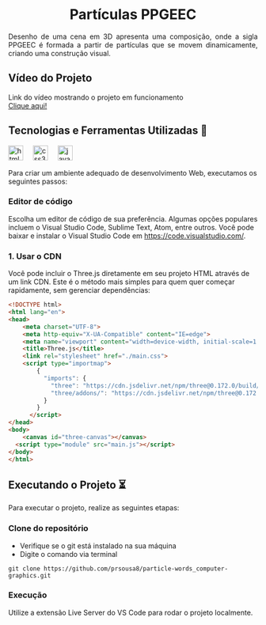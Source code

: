 <h1 align="center">Partículas PPGEEC</h1>

<p align="justify">Desenho de uma cena em 3D apresenta uma composição, onde a sigla PPGEEC é formada a partir de partículas que se movem dinamicamente, criando uma construção visual.</p>

## Vídeo do Projeto

Link do vídeo mostrando o projeto em funcionamento <br>
<a href="" target="_blank"> Clique aqui!</a>

## Tecnologias e Ferramentas Utilizadas 🔧

<div align="left">
  <img src="https://cdn.jsdelivr.net/gh/devicons/devicon/icons/html5/html5-original.svg" height="30" alt="html5 logo"  />
  <img width="12" />
  <img src="https://cdn.jsdelivr.net/gh/devicons/devicon/icons/css3/css3-original.svg" height="30" alt="css3 logo"  />
  <img width="12" />
  <img src="https://cdn.jsdelivr.net/gh/devicons/devicon@latest/icons/javascript/javascript-original.svg" height="30" alt="javascript logo"/>
  <img width="12" />

Para criar um ambiente adequado de desenvolvimento Web, executamos os seguintes passos:


### Editor de código

Escolha um editor de código de sua preferência. Algumas opções populares incluem o Visual Studio Code, Sublime Text, Atom, entre outros. Você pode baixar e instalar o Visual Studio Code em https://code.visualstudio.com/.

### 1. **Usar o CDN**
Você pode incluir o Three.js diretamente em seu projeto HTML através de um link CDN. Este é o método mais simples para quem quer começar rapidamente, sem gerenciar dependências:

```html
<!DOCTYPE html>
<html lang="en">
<head>
	<meta charset="UTF-8">
	<meta http-equiv="X-UA-Compatible" content="IE=edge">
	<meta name="viewport" content="width=device-width, initial-scale=1.0">
	<title>Three.js</title>
	<link rel="stylesheet" href="./main.css">
	<script type="importmap">
		{
		  "imports": {
			"three": "https://cdn.jsdelivr.net/npm/three@0.172.0/build/three.module.js",
			"three/addons/": "https://cdn.jsdelivr.net/npm/three@0.172.0/examples/jsm/"
		  }
		}
	  </script>
</head>
<body>
	<canvas id="three-canvas"></canvas>
  <script type="module" src="main.js"></script>
</body>
</html>
```

## Executando o Projeto ⏳

Para executar o projeto, realize as seguintes etapas:

### Clone do repositório

- Verifique se o git está instalado na sua máquina
- Digite o comando via terminal

~~~
git clone https://github.com/prsousa8/particle-words_computer-graphics.git
~~~


### Execução

Utilize a extensão Live Server do VS Code para rodar o projeto localmente.
